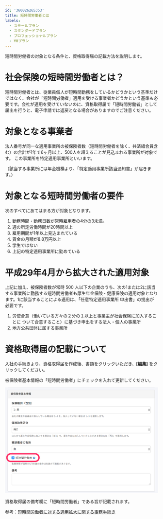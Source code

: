 ```yaml
---
id: '360026265353'
title: 短時間労働者とは
labels:
  - スモールプラン
  - スタンダードプラン
  - プロフェッショナルプラン
  - ¥0プラン
---
```

短時間労働者の対象となる条件と、資格取得届の記載方法を説明します。

# 社会保険の短時間労働者とは？

短時間労働者とは、従業員個人が短時間勤務をしているかどうかという基準だけではなく、会社が「短時間労働者」適用を受ける事業者かどうかという基準も必要です。会社が適用を受けていないのに、資格取得届で「短時間労働者」として届出を行うと、電子申請では返戻となる場合がありますのでご注意ください。

# 対象となる事業者

法人番号が同一な適用事業所の被保険者数（短時間労働者を除く、共済組合員含む）の合計が1年で6ヶ月以上、500人を超えることが見込まれる事業所が対象です。
この事業所を特定適用事業所といいます。

（該当する事業所には年金機構より、「特定適用事業所該当通知書」が届きます。）

# 対象となる短時間労働者の要件

次のすべてにあてはまる方が対象となります。

1.  勤務時間・勤務日数が常時雇用者の4分の3未満。
2.  週の所定労働時間が20時間以上
3.  雇用期間が1年以上見込まれている
4.  賃金の月額が8.8万円以上
5.  学生ではない
6.  上記の特定適用事業所に勤めている

# 平成29年4月から拡大された適用対象

上記に加え、被保険者数が常時 500 人以下の企業のうち、次の1または2に該当する事業所に勤務する短時間労働者も厚生年金保険・健康保険の適用対象となります。1に該当することによる適用は、「任意特定適用事業所 申出書」の提出が必要です。

1.  労使合意（働いている方々の２分の１以上と事業主が社会保険に加入することに
    ついて合意すること）に基づき申出をする法人・個人の事業所
2.  地方公共団体に属する事業所

# 資格取得届の記載について

入社の手続きより、資格取得届を作成後、書類をクリックいただき、**\[編集\]** をクリックしてください。

被保険者基本情報の「短時間労働者」にチェックを入れて更新してください。

![](./0260917a5b84f7272480493869b83689.png)

資格取得届の備考欄に「短時間労働者」である旨が記載されます。

参考：[短時間労働者に対する適用拡大に関する事務手続き](https://www.nenkin.go.jp/oshirase/topics/2016/0516.files/0819.pdf)
